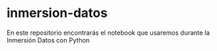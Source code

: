 # inmersion-datos
En este repositorio encontrarás el notebook que usaremos durante la Inmersión Datos con Python
